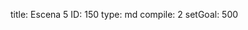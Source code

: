 title:          Escena 5
ID:             150
type:           md
compile:        2
setGoal:        500


